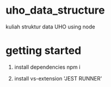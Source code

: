 # uho_data_structure
kuliah struktur data UHO using node

# getting started

1. install dependencies
npm i

2. install vs-extension 'JEST RUNNER'

